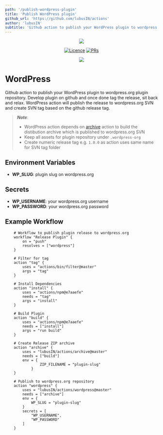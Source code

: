 ```yaml
---
path: '/publish-wordpress-plugin'
title: 'Publish WordPress plugin'
github_url: 'https://github.com/lubusIN/actions'
author: 'lubusIN'
subtitle: 'Github action to publish your WordPress plugin to wordpress.org plugin repository. Develop plugin on github and once done tag the release, sit back and relax. WordPress action will publish the release to wordpress.org SVN and create SVN tag based on the github release tag.'
---
```


<p align="center">
<img src="https://user-images.githubusercontent.com/1039236/51209809-253a8a80-1937-11e9-9dc1-0267bcb74390.png" />
</p>

<p align="center">
<a href="https://github.com/lubusIN/actions"><img src="https://img.shields.io/github/license/lubusIN/actions.svg" alt="Licence"></a>
<a href="https://github.com/lubusIN/actions"><img src="https://img.shields.io/badge/PRs-welcome-brightgreen.svg?style=flat-square" alt="PRs"></a>
</p>

<center>
<a href="https://lubus.in/">
<img src="https://user-images.githubusercontent.com/1039236/40877801-3fa8ccf6-66a4-11e8-8f42-19ed4e883ce9.png" />
</a>
</center>

# WordPress

Github action to publish your WordPress plugin to wordpress.org plugin repository. Develop plugin on github and once done tag the release, sit back and relax. WordPress action will publish the release to wordpress.org SVN and create SVN tag based on the github release tag.

> _**Note**_:
>
> - WordPress action depends on [archive](https://github.com/lubusIN/actions/tree/master/archive) action to build the distibution archive which is published to wordpress.org SVN
> - Keep all assets for plugin repository under `.wordpress-org`
> - Create numeric release tag e.g. `1.0.0` as action uses same name for SVN tag folder

## Environment Variables

- **WP_SLUG**: plugin slug on wordpress.org

## Secrets

- **WP_USERNAME**: your wordpress.org username
- **WP_PASSWORD**: your wordpress.org password

## Example Workflow

```HCL
    # Workflow to publish plugin release to wordpress.org
    workflow "Release Plugin" {
        on = "push"
        resolves = ["wordpress"]
    }

    # Filter for tag
    action "tag" {
        uses = "actions/bin/filter@master"
        args = "tag"
    }

    # Install Dependencies
    action "install" {
        uses = "actions/npm@e7aaefe"
        needs = "tag"
        args = "install"
    }

    # Build Plugin
    action "build" {
        uses = "actions/npm@e7aaefe"
        needs = ["install"]
        args = "run build"
    }

    # Create Release ZIP archive
    action "archive" {
        uses = "lubusIN/actions/archive@master"
        needs = ["build"]
        env = {
                ZIP_FILENAME = "plugin-slug"
            }
    }

    # Publish to wordpress.org repository
    action "wordpress" {
        uses = "lubusIN/actions/wordpress@master"
        needs = ["archive"]
        env = {
            WP_SLUG = "plugin-slug"
        }
        secrets = [
            "WP_USERNAME",
            "WP_PASSWORD"
        ]
    }
```
